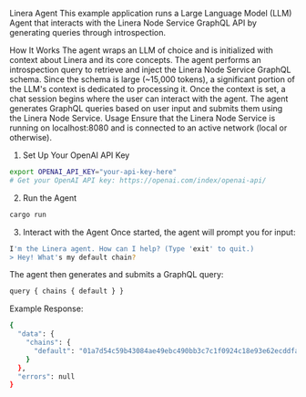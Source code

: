 Linera Agent
This example application runs a Large Language Model (LLM) Agent that interacts with the Linera Node Service GraphQL API by generating queries through introspection.

How It Works
The agent wraps an LLM of choice and is initialized with context about Linera and its core concepts.
The agent performs an introspection query to retrieve and inject the Linera Node Service GraphQL schema.
Since the schema is large (~15,000 tokens), a significant portion of the LLM's context is dedicated to processing it.
Once the context is set, a chat session begins where the user can interact with the agent.
The agent generates GraphQL queries based on user input and submits them using the Linera Node Service.
Usage
Ensure that the Linera Node Service is running on localhost:8080 and is connected to an active network (local or otherwise).

1. Set Up Your OpenAI API Key
```bash
export OPENAI_API_KEY="your-api-key-here"
# Get your OpenAI API key: https://openai.com/index/openai-api/
```
2. Run the Agent
```bash
cargo run
```
3. Interact with the Agent
Once started, the agent will prompt you for input:
```bash
I'm the Linera agent. How can I help? (Type 'exit' to quit.)
> Hey! What's my default chain?
```
The agent then generates and submits a GraphQL query:
```bash
query { chains { default } }
```
Example Response:
```bash
{
  "data": {
    "chains": {
      "default": "01a7d54c59b43084ae49ebc490bb3c7c1f0924c18e93e62ecddfaf721c98e493"
    }
  },
  "errors": null
}
```
